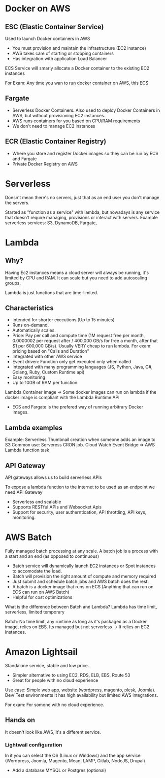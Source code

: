 # Docker on AWS

## ESC (Elastic Container Service)

Used to launch Docker containers in AWS
- You must provision and maintain the infrastructure (EC2 instance)
- AWS takes care of starting or stopping containers
- Has integration with application Load Balancer

ECS Service will smarly allocate a Docker container to the existing EC2 instances

For Exam: Any time you wan to run docker container on AWS, this ECS

## Fargate
- Serverless Docker Containers.
Also used to deploy Docker Containers in AWS, but without provisioning EC2 instances. 
- AWS runs containers for you based on CPU/RAM requirements
- We don't need to manage EC2 instances

## ECR (Elastic Container Registry)
- Where you store and register Docker images so they can be run by ECS and Fargate
- Private Docker Registry on AWS

# Serverless
Doesn't mean there's no servers, just that as an end user you don't manage the servers.

Started as "function as a service" with lambda, but nowadays is any service that doesn't require managing, provisions or interact with servers.
Example serverless services: S3, DynamoDB, Fargate, 

# Lambda

## Why?
Having Ec2 instances means a cloud server will always be running, it's limited by CPU and RAM. It can scale but you need to add autoscaling groups.

Lambda is just functions that are time-limited. 

## Characteristics
- Intended for shorter executions (Up to 15 minutes)
- Runs on-demand.
- Automatically scales.
- Price: Pay per call and compute time (1M request free per month, 0.0000002 per request after / 400,000 GB/s for free a month, after that $1 per 600,000 GB/s). Usually VERY cheap to run lambda. For exam: pricing based on "Calls and Duration"
- Integrated with other AWS service
- Event driven: Function only get executed only when called
- Integrated with many programming languages (JS, Python, Java, C#, Golang, Ruby, Custom Runtime api)
- Easy monitoring
- Up to 10GB of RAM per function

Lambda Container Image => Some docker images can run on lambda if the docker image is compliant with the Lambda Runtime API
- ECS and Fargate is the prefered way of running arbitrary Docker Images.

## Lambda examples
Example: Serverless Thumbnail creation when someone adds an image to S3
Common use: Serveress CRON job. Cloud Watch Event Bridge => AWS Lambda function task

## API Gateway
API gateways allows us to build serverless APIs

To expose a lambda function to the internet to be used as an endpoint we need API Gateway
- Serverless and scalable
- Supports RESTful APIs and Websocket Apis
- Support for security, user autherntication, API throttling, API keys, monitoring.

# AWS Batch
Fully managed batch processing at any scale.
A batch job is a process with a start and an end (as opposed to continuous)
- Batch service will dynamically launch EC2 instances or Spot instances to accomodate the load.
- Batch will provision the right amount of compute and memory required
- Just submit and schedule batch jobs and AWS batch does the rest.
- A batch is a docker image that runs on ECS (Anything that can run on ECS can run on AWS Batch)
- Helpful for cost optimizations

What is the difference between Batch and Lambda?
Lambda has time limit, serverless, limited temporary 

Batch: No time limit, any runtime as long as it's packaged as a Docker image, relies on EBS. Its managed but not serverless -> It relies on EC2 instances.

# Amazon Lightsail

Standalone service, stable and low price.
- Simpler alternative to using EC2, RDS, ELB, EBS, Route 53
- Great for people with no cloud experience

Use case: Simple web app, website (wordpress, magento, plesk, Joomla). Dev/ Test environments
It has high availability but limited AWS integrations.

For exam: For somone with no cloud experience.

## Hands on
It doesn't look like AWS, it's a different service.

### Lightwail configuration
In it you can select the OS (Linux or Windows) and the app service (Wordpress, Joomla, Magento, Mean, LAMP, Gitlab, NodeJS, Drupal)
- Add a database MYSQL or Postgres (optional)


